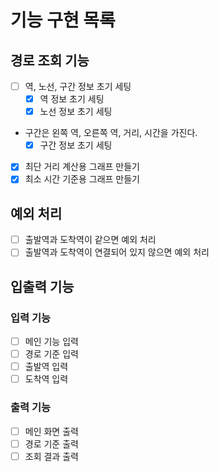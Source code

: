 # 기능 구현 목록

## 경로 조회 기능
- [ ] 역, 노선, 구간 정보 초기 세팅
  - [x] 역 정보 초기 세팅
  - [x] 노선 정보 초기 세팅
- 구간은 왼쪽 역, 오른쪽 역, 거리, 시간을 가진다.
  - [x] 구간 정보 초기 세팅
- [x] 최단 거리 계산용 그래프 만들기
- [x] 최소 시간 기준용 그래프 만들기

## 예외 처리
- [ ] 출발역과 도착역이 같으면 예외 처리
- [ ] 출발역과 도착역이 연결되어 있지 않으면 예외 처리

## 입출력 기능
### 입력 기능
- [ ] 메인 기능 입력
- [ ] 경로 기준 입력
- [ ] 출발역 입력
- [ ] 도착역 입력

### 출력 기능
- [ ] 메인 화면 출력
- [ ] 경로 기준 출력
- [ ] 조회 결과 출력